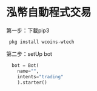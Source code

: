 
# 泓幣自動程式交易

第一步：下載pip3
```
 pkg install wcoins-wtech
```
第二步：setUp bot
``` python
  bot = Bot(
    name="",
    intents="trading"
    ).starter()
```
